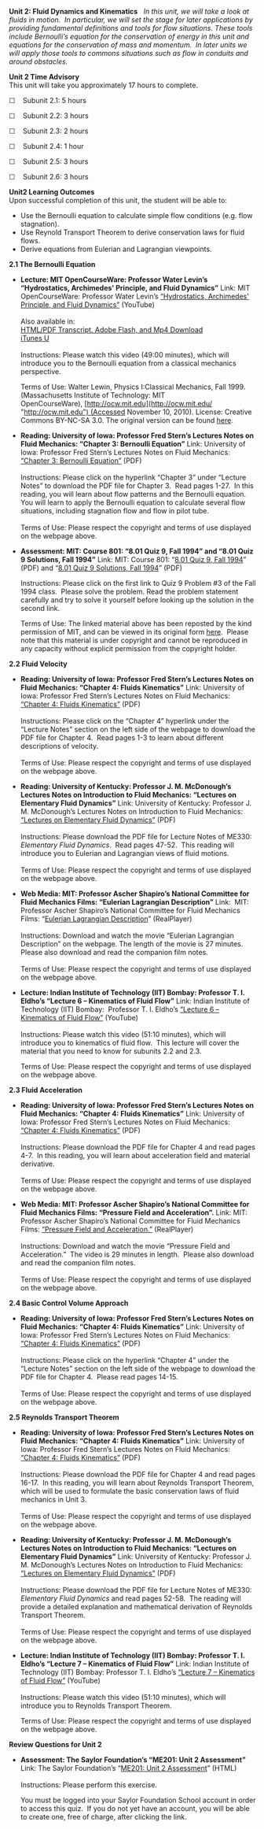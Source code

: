 **Unit 2: Fluid Dynamics and Kinematics** <span id="2"></span> 
*In this unit, we will take a look at fluids in motion.  In particular,
we will set the stage for later applications by providing fundamental
definitions and tools for flow situations. These tools include
Bernoulli’s equation for the conservation of energy in this unit and
equations for the conservation of mass and momentum.  In later units we
will apply those tools to commons situations such as flow in conduits
and around obstacles.*

**Unit 2 Time Advisory**  
This unit will take you approximately 17 hours to complete.

☐    Subunit 2.1: 5 hours

☐    Subunit 2.2: 3 hours

☐    Subunit 2.3: 2 hours

☐    Subunit 2.4: 1 hour

☐    Subunit 2.5: 3 hours  
  
 ☐    Subunit 2.6: 3 hours

**Unit2 Learning Outcomes**  
Upon successful completion of this unit, the student will be able to:  
-   Use the Bernoulli equation to calculate simple flow conditions (e.g.
    flow stagnation).
-   Use Reynold Transport Theorem to derive conservation laws for fluid
    flows.
-   Derive equations from Eulerian and Lagrangian viewpoints.

**2.1 The Bernoulli Equation** <span id="2.1"></span> 
-   **Lecture: MIT OpenCourseWare: Professor Water Levin’s
    “Hydrostatics, Archimedes' Principle, and Fluid Dynamics”**
    Link: MIT OpenCourseWare: Professor Water Levin’s [“Hydrostatics,
    Archimedes' Principle, and Fluid
    Dynamics”](http://www.youtube.com/watch?v=dKhLFPrCex0) (YouTube)  
        
     Also available in:  
     [HTML/PDF Transcript. Adobe Flash, and Mp4
    Download](http://ocw.mit.edu/courses/physics/8-01-physics-i-classical-mechanics-fall-1999/video-lectures/lecture-28/)  
     [iTunes
    U](http://deimos3.apple.com/WebObjects/Core.woa/Browse/mit.edu.1440426834.01440426839.1436456475?i=1510817920)  
        
     Instructions: Please watch this video (49:00 minutes), which will
    introduce you to the Bernoulli equation from a classical mechanics
    perspective.  
      
     Terms of Use: Walter Lewin, Physics I:Classical Mechanics, Fall
    1999. (Massachusetts Institute of Technology: MIT
    OpenCourseWare), [http://ocw.mit.edu](http://ocw.mit.edu/ "http://ocw.mit.edu") (Accessed
    November 10, 2010). License: Creative Commons BY-NC-SA 3.0. The
    original version can be found
    [here](http://ocw.mit.edu/courses/physics/8-01-physics-i-classical-mechanics-fall-1999/video-lectures/lecture-28/).

-   **Reading: University of Iowa: Professor Fred Stern’s Lectures Notes
    on Fluid Mechanics: “Chapter 3: Bernoulli Equation”**
    Link: University of Iowa: Professor Fred Stern’s Lectures Notes on
    Fluid Mechanics: [“Chapter 3: Bernoulli
    Equation”](http://www.engineering.uiowa.edu/~fluids/) (PDF)  
        
     Instructions: Please click on the hyperlink “Chapter 3” under
    “Lecture Notes” to download the PDF file for Chapter 3.  Read pages
    1-27.  In this reading, you will learn about flow patterns and the
    Bernoulli equation.  You will learn to apply the Bernoulli equation
    to calculate several flow situations, including stagnation flow and
    flow in pilot tube.  
        
     Terms of Use: Please respect the copyright and terms of use
    displayed on the webpage above.

-   **Assessment: MIT: Course 801: “8.01 Quiz 9, Fall 1994” and “8.01
    Quiz 9 Solutions, Fall 1994”**
    Link: MIT: Course 801: “[8.01 Quiz 9, Fall
    1994](https://resources.saylor.org/wwwresources/archived/site/wp-content/uploads/2012/09/me102.pdf)”
    (PDF) and “[8.01 Quiz 9 Solutions, Fall
    1994](https://resources.saylor.org/wwwresources/archived/site/wp-content/uploads/2012/09/me102-solutions.pdf)”
    (PDF)  
      
     Instructions: Please click on the first link to Quiz 9 Problem \#3
    of the Fall 1994 class.  Please solve the problem. Read the problem
    statement carefully and try to solve it yourself before looking up
    the solution in the second link.  
      
     Terms of Use: The linked material above has been reposted by the
    kind permission of MIT, and can be viewed in its original
    form [here](http://www.mit.edu/%7E8.01/quiz94/q91.html).  Please
    note that this material is under copyright and cannot be reproduced
    in any capacity without explicit permission from the copyright
    holder. 

**2.2 Fluid Velocity** <span id="2.2"></span> 
-   **Reading: University of Iowa: Professor Fred Stern’s Lectures Notes
    on Fluid Mechanics: “Chapter 4: Fluids Kinematics”**
    Link: University of Iowa: Professor Fred Stern’s Lectures Notes on
    Fluid Mechanics: [“Chapter 4: Fluids
    Kinematics”](http://www.engineering.uiowa.edu/~fluids/) (PDF)  
        
     Instructions: Please click on the “Chapter 4” hyperlink under the
    “Lecture Notes” section on the left side of the webpage to download
    the PDF file for Chapter 4.  Read pages 1-3 to learn about different
    descriptions of velocity.  
        
     Terms of Use: Please respect the copyright and terms of use
    displayed on the webpage above.

-   **Reading: University of Kentucky: Professor J. M. McDonough’s
    Lectures Notes on Introduction to Fluid Mechanics: “Lectures on
    Elementary Fluid Dynamics”**
    Link: University of Kentucky: Professor J. M. McDonough’s Lectures
    Notes on Introduction to Fluid Mechanics: [“Lectures on Elementary
    Fluid
    Dynamics”](http://www.engr.uky.edu/~acfd/lecturenotes1.html) (PDF)  
        
     Instructions: Please download the PDF file for Lecture Notes of
    ME330: *Elementary Fluid Dynamics*.  Read pages 47-52.  This reading
    will introduce you to Eulerian and Lagrangian views of fluid
    motions.  
        
     Terms of Use: Please respect the copyright and terms of use
    displayed on the webpage above.

-   **Web Media: MIT: Professor Ascher Shapiro’s National Committee for
    Fluid Mechanics Films: “Eulerian Lagrangian Description”**
    Link:  MIT: Professor Ascher Shapiro’s National Committee for Fluid
    Mechanics Films: “[Eulerian Lagrangian
    Description](http://web.mit.edu/hml/ncfmf.html)” (RealPlayer)  
        
     Instructions: Download and watch the movie “Eulerian Lagrangian
    Description” on the webpage. The length of the movie is 27 minutes. 
    Please also download and read the companion film notes.  
        
     Terms of Use: Please respect the copyright and terms of use
    displayed on the webpage above.

-   **Lecture: Indian Institute of Technology (IIT) Bombay: Professor T.
    I. Eldho’s “Lecture 6 – Kinematics of Fluid Flow”**
    Link: Indian Institute of Technology (IIT) Bombay:  Professor T. I.
    Eldho’s [“Lecture 6 – Kinematics of Fluid
    Flow”](http://www.youtube.com/watch?v=ZCaNOpKK5W4&feature=relmfu)
    (YouTube)  
        
     Instructions: Please watch this video (51:10 minutes), which will
    introduce you to kinematics of fluid flow.  This lecture will cover
    the material that you need to know for subunits 2.2 and 2.3.  
      
     Terms of Use: Please respect the copyright and terms of use
    displayed on the webpage above.

**2.3 Fluid Acceleration** <span id="2.3"></span> 
-   **Reading: University of Iowa: Professor Fred Stern’s Lectures Notes
    on Fluid Mechanics: “Chapter 4: Fluids Kinematics”**
    Link: University of Iowa: Professor Fred Stern’s Lectures Notes on
    Fluid Mechanics: [“Chapter 4: Fluids
    Kinematics”](http://www.engineering.uiowa.edu/~fluids/) (PDF)  
        
     Instructions: Please download the PDF file for Chapter 4 and read
    pages 4-7.  In this reading, you will learn about acceleration field
    and material derivative.  
        
     Terms of Use: Please respect the copyright and terms of use
    displayed on the webpage above.

-   **Web Media: MIT: Professor Ascher Shapiro’s National Committee for
    Fluid Mechanics Films: “Pressure Field and Acceleration”.**
    Link: MIT: Professor Ascher Shapiro’s National Committee for Fluid
    Mechanics Films: [“Pressure Field and
    Acceleration.”](http://web.mit.edu/hml/ncfmf.html) (RealPlayer)  
        
     Instructions: Download and watch the movie “Pressure Field and
    Acceleration.”  The video is 29 minutes in length.  Please also
    download and read the companion film notes.  
        
     Terms of Use: Please respect the copyright and terms of use
    displayed on the webpage above.

**2.4 Basic Control Volume Approach** <span id="2.4"></span> 
-   **Reading: University of Iowa: Professor Fred Stern’s Lectures Notes
    on Fluid Mechanics: “Chapter 4: Fluids Kinematics”**
    Link: University of Iowa: Professor Fred Stern’s Lectures Notes on
    Fluid Mechanics: [“Chapter 4: Fluids
    Kinematics”](http://www.engineering.uiowa.edu/~fluids/) (PDF)  
        
     Instructions: Please click on the hyperlink “Chapter 4” under the
    “Lecture Notes” section on the left side of the webpage to download
    the PDF file for Chapter 4.  Please read pages 14-15.  
        
     Terms of Use: Please respect the copyright and terms of use
    displayed on the webpage above.

**2.5 Reynolds Transport Theorem** <span id="2.5"></span> 
-   **Reading: University of Iowa: Professor Fred Stern’s Lectures Notes
    on Fluid Mechanics: “Chapter 4: Fluids Kinematics”**
    Link: University of Iowa: Professor Fred Stern’s Lectures Notes on
    Fluid Mechanics: [“Chapter 4: Fluids
    Kinematics”](http://www.engineering.uiowa.edu/~fluids/) (PDF)  
        
     Instructions: Please download the PDF file for Chapter 4 and read
    pages 16-17.  In this reading, you will learn about Reynolds
    Transport Theorem, which will be used to formulate the basic
    conservation laws of fluid mechanics in Unit 3.  
        
     Terms of Use: Please respect the copyright and terms of use
    displayed on the webpage above.

-   **Reading: University of Kentucky: Professor J. M. McDonough’s
    Lectures Notes on Introduction to Fluid Mechanics: “Lectures on
    Elementary Fluid Dynamics”**
    Link: University of Kentucky: Professor J. M. McDonough’s Lectures
    Notes on Introduction to Fluid Mechanics: [“Lectures on Elementary
    Fluid
    Dynamics”](http://www.engr.uky.edu/~acfd/lecturenotes1.html) (PDF)  
        
     Instructions: Please download the PDF file for Lecture Notes of
    ME330: *Elementary Fluid Dynamics* and read pages 52-58.  The
    reading will provide a detailed explanation and mathematical
    derivation of Reynolds Transport Theorem.  
        
     Terms of Use: Please respect the copyright and terms of use
    displayed on the webpage above.

-   **Lecture: Indian Institute of Technology (IIT) Bombay: Professor T.
    I. Eldho’s “Lecture 7 – Kinematics of Fluid Flow”**
    Link: Indian Institute of Technology (IIT) Bombay: Professor T. I.
    Eldho’s [“Lecture 7 – Kinematics of Fluid
    Flow”](http://www.youtube.com/watch?v=6fPCf6dOqx0&feature=relmfu)
    (YouTube)  
        
     Instructions: Please watch this video (51:10 minutes), which will
    introduce you to Reynolds Transport Theorem.  
      
     Terms of Use: Please respect the copyright and terms of use
    displayed on the webpage above.

**Review Questions for Unit 2** <span id="2.6"></span> 
-   **Assessment: The Saylor Foundation’s “ME201: Unit 2 Assessment”**
    Link: The Saylor Foundation’s “[ME201: Unit 2
    Assessment](http://school.saylor.org/mod/quiz/view.php?id=967)”
    (HTML)  
        
     Instructions: Please perform this exercise.   
      
     You must be logged into your Saylor Foundation School account in
    order to access this quiz.  If you do not yet have an account, you
    will be able to create one, free of charge, after clicking the
    link. 


